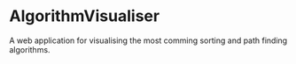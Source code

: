 # AlgorithmVisualiser

A web application for visualising the most comming sorting and path finding algorithms.